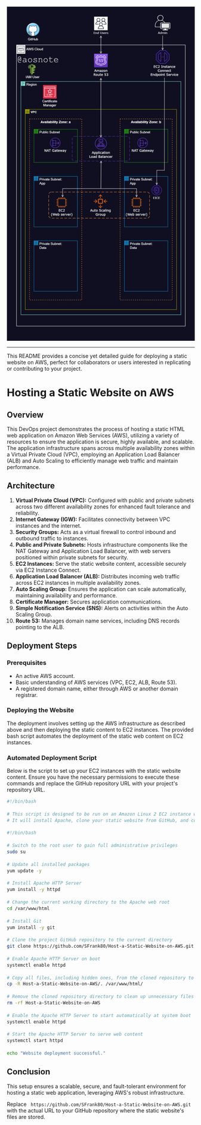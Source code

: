 ![Alt-text](/Host_a_Static_Website_on_AWS.png)

 ---
 This README provides a concise yet detailed guide for deploying a static website on AWS, perfect for collaborators or users interested in replicating or contributing to your project.

# Hosting a Static Website on AWS

## Overview

This DevOps project demonstrates the process of hosting a static HTML web application on Amazon Web Services (AWS), utilizing a variety of resources to ensure the application is secure, highly available, and scalable. The application infrastructure spans across multiple availability zones within a Virtual Private Cloud (VPC), employing an Application Load Balancer (ALB) and Auto Scaling to efficiently manage web traffic and maintain performance.

## Architecture

1. **Virtual Private Cloud (VPC):** Configured with public and private subnets across two different availability zones for enhanced fault tolerance and reliability.
2. **Internet Gateway (IGW):** Facilitates connectivity between VPC instances and the internet.
3. **Security Groups:** Acts as a virtual firewall to control inbound and outbound traffic to instances.
4. **Public and Private Subnets:** Hosts infrastructure components like the NAT Gateway and Application Load Balancer, with web servers positioned within private subnets for security.
5. **EC2 Instances:** Serve the static website content, accessible securely via EC2 Instance Connect.
6. **Application Load Balancer (ALB):** Distributes incoming web traffic across EC2 instances in multiple availability zones.
7. **Auto Scaling Group:** Ensures the application can scale automatically, maintaining availability and performance.
8. **Certificate Manager:** Secures application communications.
9. **Simple Notification Service (SNS):** Alerts on activities within the Auto Scaling Group.
10. **Route 53:** Manages domain name services, including DNS records pointing to the ALB.

## Deployment Steps

### Prerequisites

- An active AWS account.
- Basic understanding of AWS services (VPC, EC2, ALB, Route 53).
- A registered domain name, either through AWS or another domain registrar.

### Deploying the Website

The deployment involves setting up the AWS infrastructure as described above and then deploying the static content to EC2 instances. The provided bash script automates the deployment of the static web content on EC2 instances.

### Automated Deployment Script

Below is the script to set up your EC2 instances with the static website content. Ensure you have the necessary permissions to execute these commands and replace the GitHub repository URL with your project's repository URL.

```bash
#!/bin/bash

# This script is designed to be run on an Amazon Linux 2 EC2 instance with root privileges.
# It will install Apache, clone your static website from GitHub, and configure Apache to serve the website.

#!/bin/bash

# Switch to the root user to gain full administrative privileges
sudo su

# Update all installed packages
yum update -y

# Install Apache HTTP Server
yum install -y httpd

# Change the current working directory to the Apache web root
cd /var/www/html

# Install Git
yum install -y git

# Clone the project GitHub repository to the current directory
git clone https://github.com/SFrank80/Host-a-Static-Website-on-AWS.git

# Enable Apache HTTP Server on boot
systemctl enable httpd

# Copy all files, including hidden ones, from the cloned repository to the Apache web root
cp -R Host-a-Static-Website-on-AWS/. /var/www/html/

# Remove the cloned repository directory to clean up unnecessary files
rm -rf Host-a-Static-Website-on-AWS

# Enable the Apache HTTP Server to start automatically at system boot
systemctl enable httpd 

# Start the Apache HTTP Server to serve web content
systemctl start httpd

echo "Website deployment successful."
```

## Conclusion

This setup ensures a scalable, secure, and fault-tolerant environment for hosting a static web application, leveraging AWS's robust infrastructure.

Replace ` https://github.com/SFrank80/Host-a-Static-Website-on-AWS.git` with the actual URL to your GitHub repository where the static website's files are stored.

